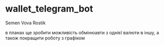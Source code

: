 # wallet_telegram_bot
 Semen
 Vova
 Rostik

 в планах ще зробити можливість обмінюавти з однієї валюти в іншу, а також покращити роботу з графіком